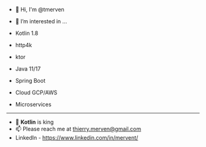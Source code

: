 - 👋  Hi, I'm @tmerven

- 👀 I’m interested in ...
- Kotlin 1.8
- http4k
- ktor
- Java 11/17
- Spring Boot
- Cloud GCP/AWS
- Microservices
------------
- 🌱  **Kotlin** is king
- 📫 Please reach me at thierry.merven@gmail.com
- LinkedIn - https://www.linkedin.com/in/mervent/
